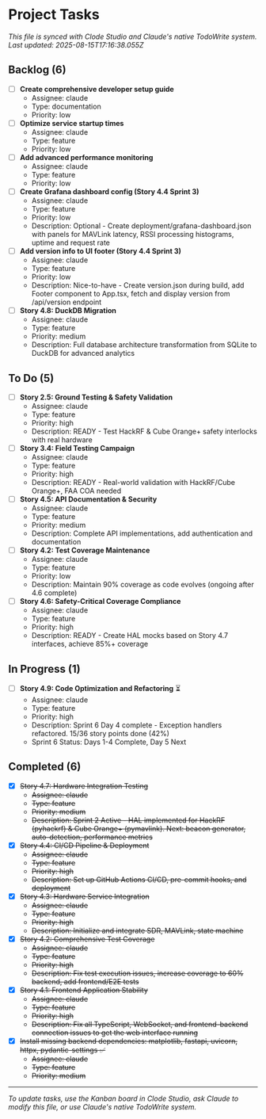 # Project Tasks

*This file is synced with Clode Studio and Claude's native TodoWrite system.*
*Last updated: 2025-08-15T17:16:38.055Z*

## Backlog (6)

- [ ] **Create comprehensive developer setup guide**
  - Assignee: claude
  - Type: documentation
  - Priority: low
- [ ] **Optimize service startup times**
  - Assignee: claude
  - Type: feature
  - Priority: low
- [ ] **Add advanced performance monitoring**
  - Assignee: claude
  - Type: feature
  - Priority: low
- [ ] **Create Grafana dashboard config (Story 4.4 Sprint 3)**
  - Assignee: claude
  - Type: feature
  - Priority: low
  - Description: Optional - Create deployment/grafana-dashboard.json with panels for MAVLink latency, RSSI processing histograms, uptime and request rate
- [ ] **Add version info to UI footer (Story 4.4 Sprint 3)**
  - Assignee: claude
  - Type: feature
  - Priority: low
  - Description: Nice-to-have - Create version.json during build, add Footer component to App.tsx, fetch and display version from /api/version endpoint
- [ ] **Story 4.8: DuckDB Migration**
  - Assignee: claude
  - Type: feature
  - Priority: medium
  - Description: Full database architecture transformation from SQLite to DuckDB for advanced analytics

## To Do (5)

- [ ] **Story 2.5: Ground Testing & Safety Validation**
  - Assignee: claude
  - Type: feature
  - Priority: high
  - Description: READY - Test HackRF & Cube Orange+ safety interlocks with real hardware
- [ ] **Story 3.4: Field Testing Campaign**
  - Assignee: claude
  - Type: feature
  - Priority: high
  - Description: READY - Real-world validation with HackRF/Cube Orange+, FAA COA needed
- [ ] **Story 4.5: API Documentation & Security**
  - Assignee: claude
  - Type: feature
  - Priority: medium
  - Description: Complete API implementations, add authentication and documentation
- [ ] **Story 4.2: Test Coverage Maintenance**
  - Assignee: claude
  - Type: feature
  - Priority: low
  - Description: Maintain 90% coverage as code evolves (ongoing after 4.6 complete)
- [ ] **Story 4.6: Safety-Critical Coverage Compliance**
  - Assignee: claude
  - Type: feature
  - Priority: high
  - Description: READY - Create HAL mocks based on Story 4.7 interfaces, achieve 85%+ coverage

## In Progress (1)

- [ ] **Story 4.9: Code Optimization and Refactoring** ⏳
  - Assignee: claude
  - Type: feature
  - Priority: high
  - Description: Sprint 6 Day 4 complete - Exception handlers refactored. 15/36 story points done (42%)
  - Sprint 6 Status: Days 1-4 Complete, Day 5 Next

## Completed (6)

- [x] ~~Story 4.7: Hardware Integration Testing~~
  - ~~Assignee: claude~~
  - ~~Type: feature~~
  - ~~Priority: medium~~
  - ~~Description: Sprint 2 Active - HAL implemented for HackRF (pyhackrf) & Cube Orange+ (pymavlink). Next: beacon generator, auto-detection, performance metrics~~
- [x] ~~Story 4.4: CI/CD Pipeline & Deployment~~
  - ~~Assignee: claude~~
  - ~~Type: feature~~
  - ~~Priority: high~~
  - ~~Description: Set up GitHub Actions CI/CD, pre-commit hooks, and deployment~~
- [x] ~~Story 4.3: Hardware Service Integration~~
  - ~~Assignee: claude~~
  - ~~Type: feature~~
  - ~~Priority: high~~
  - ~~Description: Initialize and integrate SDR, MAVLink, state machine~~
- [x] ~~Story 4.2: Comprehensive Test Coverage~~
  - ~~Assignee: claude~~
  - ~~Type: feature~~
  - ~~Priority: high~~
  - ~~Description: Fix test execution issues, increase coverage to 60% backend, add frontend/E2E tests~~
- [x] ~~Story 4.1: Frontend Application Stability~~
  - ~~Assignee: claude~~
  - ~~Type: feature~~
  - ~~Priority: high~~
  - ~~Description: Fix all TypeScript, WebSocket, and frontend-backend connection issues to get the web interface running~~
- [x] ~~Install missing backend dependencies: matplotlib, fastapi, uvicorn, httpx, pydantic-settings ✅~~
  - ~~Assignee: claude~~
  - ~~Type: feature~~
  - ~~Priority: medium~~

---
*To update tasks, use the Kanban board in Clode Studio, ask Claude to modify this file, or use Claude's native TodoWrite system.*

